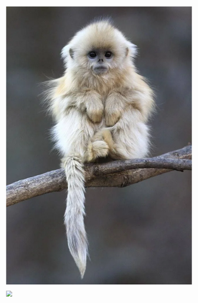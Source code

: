 ![image](./nxeqt56xbaw41.webp)
</br>
<p align="center">

![](http://github-profile-summary-cards.vercel.app/api/cards/stats?username=uwo-ua&theme=tokyonight)

</p>
